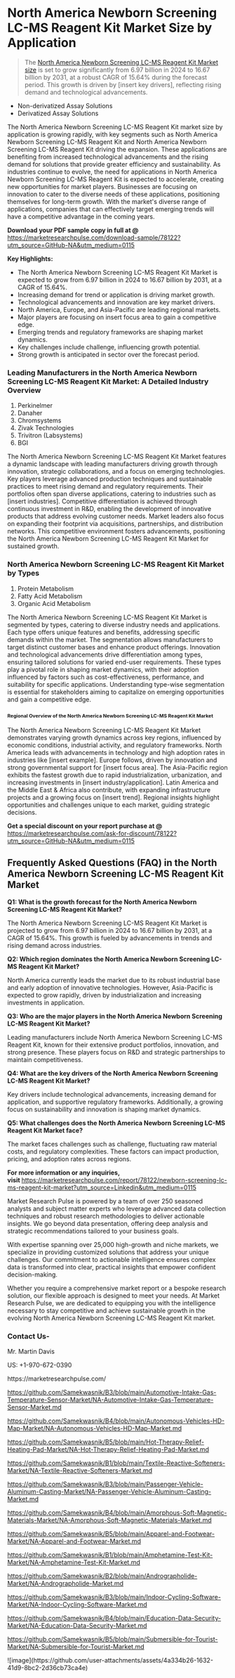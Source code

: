 <h1>North America Newborn Screening LC-MS Reagent Kit Market&nbsp;Size by Application</h1><blockquote><p>The <a href="https://marketresearchpulse.com/download-sample/78122?utm_source=GitHub-NA&amp;utm_medium=0115">North America Newborn Screening LC-MS Reagent Kit Market size</a> is set to grow significantly from 6.97 billion in 2024 to 16.67 billion by 2031, at a robust CAGR of 15.64% during the forecast period. This growth is driven by [insert key drivers], reflecting rising demand and technological advancements.</p></blockquote><ul><li>Non-derivatized Assay Solutions<li> Derivatized Assay Solutions</li></ul><p>The North America Newborn Screening LC-MS Reagent Kit market size by application is growing rapidly, with key segments such as North America Newborn Screening LC-MS Reagent Kit and North America Newborn Screening LC-MS Reagent Kit driving the expansion. These applications are benefiting from increased technological advancements and the rising demand for solutions that provide greater efficiency and sustainability. As industries continue to evolve, the need for applications in North America Newborn Screening LC-MS Reagent Kit is expected to accelerate, creating new opportunities for market players. Businesses are focusing on innovation to cater to the diverse needs of these applications, positioning themselves for long-term growth. With the market's diverse range of applications, companies that can effectively target emerging trends will have a competitive advantage in the coming years.</p><p><strong>Download your PDF sample copy in full at @ </strong><a href="https://marketresearchpulse.com/download-sample/78122?utm_source=GitHub-NA&amp;utm_medium=0115">https://marketresearchpulse.com/download-sample/78122?utm_source=GitHub-NA&amp;utm_medium=0115</a></p><p><strong>Key Highlights: </strong></p><ul><li>The North America Newborn Screening LC-MS Reagent Kit Market is expected to grow from 6.97 billion in 2024 to 16.67 billion by 2031, at a CAGR of 15.64%.</li><li>Increasing demand for trend or application is driving market growth.</li><li>Technological advancements and innovation are key market drivers.</li><li>North America, Europe, and Asia-Pacific are leading regional markets.</li><li>Major players are focusing on insert focus area to gain a competitive edge.</li><li>Emerging trends and regulatory frameworks are shaping market dynamics.</li><li>Key challenges include challenge, influencing growth potential.</li><li>Strong growth is anticipated in sector over the forecast period.</li></ul><h3>Leading Manufacturers in the North America Newborn Screening LC-MS Reagent Kit Market: A Detailed Industry Overview</h3><ol><li>Perkinelmer</li><li>Danaher</li><li>Chromsystems</li><li>Zivak Technologies</li><li>Trivitron (Labsystems)</li><li>BGI</li></ol><div class="flex max-w-full flex-col flex-grow"><div class="min-h-8 text-message flex w-full flex-col items-end gap-2 whitespace-normal break-words [.text-message+&amp;]:mt-5" dir="auto" data-message-author-role="assistant" data-message-id="fd8432e4-4910-450d-b182-61b7bfb0a01f" data-message-model-slug="gpt-4o"><div class="flex w-full flex-col gap-1 empty:hidden first:pt-[3px]"><div class="markdown prose w-full break-words dark:prose-invert light"><p>The North America Newborn Screening LC-MS Reagent Kit Market features a dynamic landscape with leading manufacturers driving growth through innovation, strategic collaborations, and a focus on emerging technologies. Key players leverage advanced production techniques and sustainable practices to meet rising demand and regulatory requirements. Their portfolios often span diverse applications, catering to industries such as [insert industries]. Competitive differentiation is achieved through continuous investment in R&amp;D, enabling the development of innovative products that address evolving customer needs. Market leaders also focus on expanding their footprint via acquisitions, partnerships, and distribution networks. This competitive environment fosters advancements, positioning the North America Newborn Screening LC-MS Reagent Kit Market for sustained growth.</p></div></div></div></div><h3>North America Newborn Screening LC-MS Reagent Kit Market by Types</h3><ol><li>Protein Metabolism<li> Fatty Acid Metabolism<li> Organic Acid Metabolism</li></ol><div class="flex max-w-full flex-col flex-grow"><div class="min-h-8 text-message flex w-full flex-col items-end gap-2 whitespace-normal break-words [.text-message+&amp;]:mt-5" dir="auto" data-message-author-role="assistant" data-message-id="084470be-0bb7-4664-bddf-5156b4f41249" data-message-model-slug="gpt-4o-mini"><div class="flex w-full flex-col gap-1 empty:hidden first:pt-[3px]"><div class="markdown prose w-full break-words dark:prose-invert light"><p>The North America Newborn Screening LC-MS Reagent Kit Market is segmented by types, catering to diverse industry needs and applications. Each type offers unique features and benefits, addressing specific demands within the market. The segmentation allows manufacturers to target distinct customer bases and enhance product offerings. Innovation and technological advancements drive differentiation among types, ensuring tailored solutions for varied end-user requirements. These types play a pivotal role in shaping market dynamics, with their adoption influenced by factors such as cost-effectiveness, performance, and suitability for specific applications. Understanding type-wise segmentation is essential for stakeholders aiming to capitalize on emerging opportunities and gain a competitive edge.</p></div></div></div></div><h3><span style="font-size: 11px;">Regional Overview of the North America Newborn Screening LC-MS Reagent Kit Market</span></h3><div class="flex max-w-full flex-col flex-grow"><div class="min-h-8 text-message flex w-full flex-col items-end gap-2 whitespace-normal break-words [.text-message+&amp;]:mt-5" dir="auto" data-message-author-role="assistant" data-message-id="e9038762-ce64-4e30-91c9-9bd413514231" data-message-model-slug="gpt-4o-mini"><div class="flex w-full flex-col gap-1 empty:hidden first:pt-[3px]"><div class="markdown prose w-full break-words dark:prose-invert light"><p>The North America Newborn Screening LC-MS Reagent Kit Market demonstrates varying growth dynamics across key regions, influenced by economic conditions, industrial activity, and regulatory frameworks. North America leads with advancements in technology and high adoption rates in industries like [insert example]. Europe follows, driven by innovation and strong governmental support for [insert focus area]. The Asia-Pacific region exhibits the fastest growth due to rapid industrialization, urbanization, and increasing investments in [insert industry/application]. Latin America and the Middle East &amp; Africa also contribute, with expanding infrastructure projects and a growing focus on [insert trend]. Regional insights highlight opportunities and challenges unique to each market, guiding strategic decisions.</p></div></div></div></div><p><strong>Get a special discount on your report purchase at @ </strong><a href="https://marketresearchpulse.com/ask-for-discount/78122?utm_source=GitHub-NA&amp;utm_medium=0115">https://marketresearchpulse.com/ask-for-discount/78122?utm_source=GitHub-NA&amp;utm_medium=0115</a></p><h2>Frequently Asked Questions (FAQ) in the North America Newborn Screening LC-MS Reagent Kit Market</h2><p><strong>Q1: What is the growth forecast for the North America Newborn Screening LC-MS Reagent Kit Market?</strong></p><p>The North America Newborn Screening LC-MS Reagent Kit Market is projected to grow from 6.97 billion in 2024 to 16.67 billion by 2031, at a CAGR of 15.64%. This growth is fueled by advancements in trends and rising demand across industries.</p><p><strong>Q2: Which region dominates the North America Newborn Screening LC-MS Reagent Kit Market?</strong></p><p>North America currently leads the market due to its robust industrial base and early adoption of innovative technologies. However, Asia-Pacific is expected to grow rapidly, driven by industrialization and increasing investments in application.</p><p><strong>Q3: Who are the major players in the North America Newborn Screening LC-MS Reagent Kit Market?</strong></p><p>Leading manufacturers include North America Newborn Screening LC-MS Reagent Kit, known for their extensive product portfolios, innovation, and strong presence. These players focus on R&amp;D and strategic partnerships to maintain competitiveness.</p><p><strong>Q4: What are the key drivers of the North America Newborn Screening LC-MS Reagent Kit Market?</strong></p><p>Key drivers include technological advancements, increasing demand for application, and supportive regulatory frameworks. Additionally, a growing focus on sustainability and innovation is shaping market dynamics.</p><p><strong>Q5: What challenges does the North America Newborn Screening LC-MS Reagent Kit Market face?</strong></p><p>The market faces challenges such as challenge, fluctuating raw material costs, and regulatory complexities. These factors can impact production, pricing, and adoption rates across regions.</p><p><strong>For more information or any inquiries, visit&nbsp;</strong><a href="https://marketresearchpulse.com/report/78122/newborn-screening-lc-ms-reagent-kit-market?utm_source=Linkedin&utm_medium=0115">https://marketresearchpulse.com/report/78122/newborn-screening-lc-ms-reagent-kit-market?utm_source=Linkedin&utm_medium=0115</a></p><p>Market Research Pulse is powered by a team of over 250 seasoned analysts and subject matter experts who leverage advanced data collection techniques and robust research methodologies to deliver actionable insights. We go beyond data presentation, offering deep analysis and strategic recommendations tailored to your business goals.</p><p>With expertise spanning over 25,000 high-growth and niche markets, we specialize in providing customized solutions that address your unique challenges. Our commitment to actionable intelligence ensures complex data is transformed into clear, practical insights that empower confident decision-making.</p><p>Whether you require a comprehensive market report or a bespoke research solution, our flexible approach is designed to meet your needs. At Market Research Pulse, we are dedicated to equipping you with the intelligence necessary to stay competitive and achieve sustainable growth in the evolving North America Newborn Screening LC-MS Reagent Kit market.</p><h3><strong>Contact Us-</strong></h3><p>Mr. Martin Davis</p><p>US: +1-970-672-0390</p><p>https://marketresearchpulse.com/</p><p><a href="https://github.com/Samekwasnik/B3/blob/main/Automotive-Intake-Gas-Temperature-Sensor-Market/NA-Automotive-Intake-Gas-Temperature-Sensor-Market.md">https://github.com/Samekwasnik/B3/blob/main/Automotive-Intake-Gas-Temperature-Sensor-Market/NA-Automotive-Intake-Gas-Temperature-Sensor-Market.md</a></p><p><a href="https://github.com/Samekwasnik/B4/blob/main/Autonomous-Vehicles-HD-Map-Market/NA-Autonomous-Vehicles-HD-Map-Market.md">https://github.com/Samekwasnik/B4/blob/main/Autonomous-Vehicles-HD-Map-Market/NA-Autonomous-Vehicles-HD-Map-Market.md</a></p><p><a href="https://github.com/Samekwasnik/B5/blob/main/Hot-Therapy-Relief-Heating-Pad-Market/NA-Hot-Therapy-Relief-Heating-Pad-Market.md">https://github.com/Samekwasnik/B5/blob/main/Hot-Therapy-Relief-Heating-Pad-Market/NA-Hot-Therapy-Relief-Heating-Pad-Market.md</a></p><p><a href="https://github.com/Samekwasnik/B1/blob/main/Textile-Reactive-Softeners-Market/NA-Textile-Reactive-Softeners-Market.md">https://github.com/Samekwasnik/B1/blob/main/Textile-Reactive-Softeners-Market/NA-Textile-Reactive-Softeners-Market.md</a></p><p><a href="https://github.com/Samekwasnik/B3/blob/main/Passenger-Vehicle-Aluminum-Casting-Market/NA-Passenger-Vehicle-Aluminum-Casting-Market.md">https://github.com/Samekwasnik/B3/blob/main/Passenger-Vehicle-Aluminum-Casting-Market/NA-Passenger-Vehicle-Aluminum-Casting-Market.md</a></p><p><a href="https://github.com/Samekwasnik/B4/blob/main/Amorphous-Soft-Magnetic-Materials-Market/NA-Amorphous-Soft-Magnetic-Materials-Market.md">https://github.com/Samekwasnik/B4/blob/main/Amorphous-Soft-Magnetic-Materials-Market/NA-Amorphous-Soft-Magnetic-Materials-Market.md</a></p><p><a href="https://github.com/Samekwasnik/B5/blob/main/Apparel-and-Footwear-Market/NA-Apparel-and-Footwear-Market.md">https://github.com/Samekwasnik/B5/blob/main/Apparel-and-Footwear-Market/NA-Apparel-and-Footwear-Market.md</a></p><p><a href="https://github.com/Samekwasnik/B1/blob/main/Amphetamine-Test-Kit-Market/NA-Amphetamine-Test-Kit-Market.md">https://github.com/Samekwasnik/B1/blob/main/Amphetamine-Test-Kit-Market/NA-Amphetamine-Test-Kit-Market.md</a></p><p><a href="https://github.com/Samekwasnik/B2/blob/main/Andrographolide-Market/NA-Andrographolide-Market.md">https://github.com/Samekwasnik/B2/blob/main/Andrographolide-Market/NA-Andrographolide-Market.md</a></p><p><a href="https://github.com/Samekwasnik/B3/blob/main/Indoor-Cycling-Software-Market/NA-Indoor-Cycling-Software-Market.md">https://github.com/Samekwasnik/B3/blob/main/Indoor-Cycling-Software-Market/NA-Indoor-Cycling-Software-Market.md</a></p><p><a href="https://github.com/Samekwasnik/B4/blob/main/Education-Data-Security-Market/NA-Education-Data-Security-Market.md">https://github.com/Samekwasnik/B4/blob/main/Education-Data-Security-Market/NA-Education-Data-Security-Market.md</a></p><p><a href="https://github.com/Samekwasnik/B5/blob/main/Submersible-for-Tourist-Market/NA-Submersible-for-Tourist-Market.md">https://github.com/Samekwasnik/B5/blob/main/Submersible-for-Tourist-Market/NA-Submersible-for-Tourist-Market.md</a></p>
![image](https://github.com/user-attachments/assets/4a334b26-1632-41d9-8bc2-2d36cb73ca4e)
